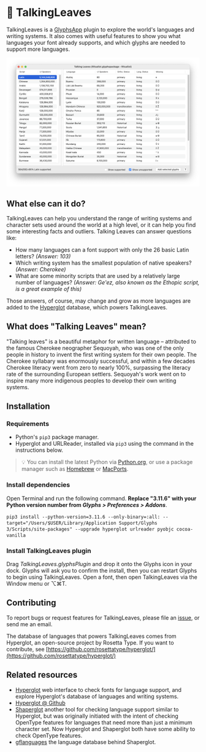 # 🍃 TalkingLeaves

TalkingLeaves is a [GlyphsApp](https://glyphsapp.com/) plugin to explore the world's languages and writing systems. It also comes with useful features to show you what languages your font already supports, and which glyphs are needed to support more languages.

![Screenshot of the TalkingLeaves plugin window](screenshot.png)

## What else can it do?

TalkingLeaves can help you understand the range of writing systems and character sets used around the world at a high level, or it can help you find some interesting facts and outliers. Talking Leaves can answer questions like:

* How many languages can a font support with only the 26 basic Latin letters? *(Answer: 103)*
* Which writing system has the smallest population of native speakers? *(Answer: Cherokee)*
* What are some minority scripts that are used by a relatively large number of languages? *(Answer: Geʽez, also known as the Ethopic script, is a great example of this)*

Those answers, of course, may change and grow as more languages are added to the [Hyperglot](https://github.com/rosettatype/hyperglot/) database, which powers TalkingLeaves.

## What does "Talking Leaves" mean?

"Talking leaves" is a beautiful metaphor for written language – attributed to the famous Cherokee neographer Sequoyah, who was one of the only people in history to invent the first writing system for their own people. The Cherokee syllabary was enormously successful, and within a few decades Cherokee literacy went from zero to nearly 100%, surpassing the literacy rate of the surrounding European settlers. Sequoyah's work went on to inspire many more indigenous peoples to develop their own writing systems.

## Installation

### Requirements

* Python's `pip3` package manager.
* Hyperglot and URLReader, installed via `pip3` using the command in the instructions below.

> 💡 You can install the latest Python via [Python.org](https://www.python.org/), or use a package manager such as [Homebrew](https://brew.sh/) or [MacPorts](https://www.macports.org/).

### Install dependencies

Open Terminal and run the following command. **Replace "3.11.6" with your Python version number from _Glyphs > Preferences > Addons_**.

	pip3 install --python-version=3.11.6 --only-binary=:all: --target="/Users/$USER/Library/Application Support/Glyphs 3/Scripts/site-packages" --upgrade hyperglot urlreader pyobjc cocoa-vanilla

### Install TalkingLeaves plugin

Drag *TalkingLeaves.glyphsPlugin* and drop it onto the Glyphs icon in your dock. Glyphs will ask you to confirm the install, then you can restart Glyphs to begin using TalkingLeaves. Open a font, then open TalkingLeaves via the Window menu or ⌥⌘T.

## Contributing

To report bugs or request features for TalkingLeaves, please file an [issue](https://github.com/justinpenner/TalkingLeaves/issues), or send me an email.

The database of languages that powers TalkingLeaves comes from Hyperglot, an open-source project by Rosetta Type. If you want to contribute, see [https://github.com/rosettatype/hyperglot/](https://github.com/rosettatype/hyperglot/)

## Related resources

- [Hyperglot](https://hyperglot.rosettatype.com/) web interface to check fonts for language support, and explore Hyperglot's database of languages and writing systems.
- [Hyperglot @ Github](https://github.com/rosettatype/hyperglot/)
- [Shaperglot](https://github.com/googlefonts/shaperglot/) another tool for checking language support similar to Hyperglot, but was originally initiated with the intent of checking OpenType features for languages that need more than just a minimum character set. Now Hyperglot and Shaperglot both have some ability to check OpenType features.
- [gflanguages](https://github.com/googlefonts/lang/) the language database behind Shaperglot.
